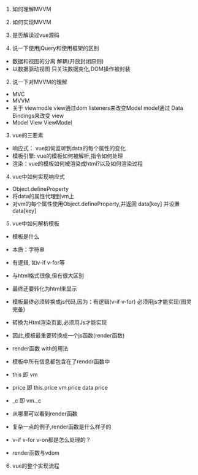 1. 如何理解MVVM
2. 如何实现MVVM
3. 是否解读过vue源码


1. 说一下使用jQuery和使用框架的区别
* 数据和视图的分离 解耦(开放封闭原则)
* 以数据驱动视图 只关注数据变化,DOM操作被封装
2. 说一下对MVVM的理解
* MVC
* MVVM
* 关于 viewmodle view通过dom listeners来改变Model   model通过 Data Bindings来改变 view
* Model  View  ViewModel


3. vue的三要素
* 响应式： vue如何监听到data的每个属性的变化
* 模板引擎: vue的模板如何被解析,指令如何处理
* 渲染：vue的模板如何被渲染成html?以及如何渲染过程
4. vue中如何实现响应式
* Object.defineProperty
* 将data的属性代理到vm上   
*  对vm的每个属性使用Object.defineProperty,并返回 data[key] 并设置data[key]
5. vue中如何解析模板
* 模板是什么 
* 本质：字符串
* 有逻辑, 如v-if v-for等
* 与html格式很像,但有很大区别
* 最终还要转化为html来显示
* 模板最终必须转换成js代码,因为：有逻辑(v-if v-for) 必须用js才能实现(图灵完备)
* 转换为Html渲染页面,必须用Js才能实现
* 因此,模板最重要转换成一个js函数(render函数)
* render函数 with的用法
* 模板中所有信息都包含在了renddr函数中
* this 即 vm
* price 即 this.price  vm.price data.price
* _c  即 vm._c




* 从哪里可以看到render函数
* 复杂一点的例子,render函数是什么样子的
* v-if v-for  v-on都是怎么处理的？
* render函数与vdom
6. vue的整个实现流程
